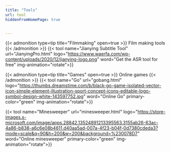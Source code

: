 ```yaml
---
title: "Tools"
url: tool
hiddenFromHomePage: true


---
```


{{< admonition type=tip title="Filmmaking" open=true >}}
Film making tools
{{< /admonition >}}
{{< tool
name="Jianying Subtitle Tool" 
url="JianyingPro.html" 
logo="https://www.waerfa.com/wp-content/uploads/2020/12/jianying-logo.png" 
word="Get the ASR tool for free"
img-animation="rotate">}}

{{< admonition type=tip title="Games" open=true >}}
Online games
{{< /admonition >}}
{{< tool
name="Go" 
url="gobang.html" 
logo="https://thumbs.dreamstime.com/b/black-go-game-isolated-vector-icon-simple-element-illustration-sport-concept-icons-editable-logo-symbol-design-white-143597752.jpg" 
word="Online Go"
primary-color="green"
img-animation="rotate">}}

{{< tool
name="Minesweeper" 
url="minesweeper.html" 
logo="https://store-images.s-microsoft.com/image/apps.28842.13524891213395563.3155ab26-63ac-4a86-b838-a6c6e08b4611.d40aa5ad-007a-4f23-b04f-0d7380cdeda3?mode=scale&q=90&h=200&w=200&background=%230078D7" 
word="Online minesweeper"
primary-color="green"
img-animation="rotate">}}